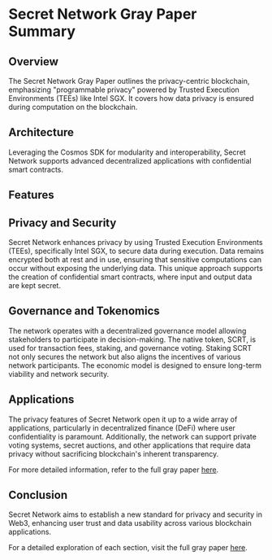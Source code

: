 # Secret Network Gray Paper Summary

## Overview
The Secret Network Gray Paper outlines the privacy-centric blockchain, emphasizing "programmable privacy" powered by Trusted Execution Environments (TEEs) like Intel SGX. It covers how data privacy is ensured during computation on the blockchain.

## Architecture
Leveraging the Cosmos SDK for modularity and interoperability, Secret Network supports advanced decentralized applications with confidential smart contracts.

## Features
## Privacy and Security
Secret Network enhances privacy by using Trusted Execution Environments (TEEs), specifically Intel SGX, to secure data during execution. Data remains encrypted both at rest and in use, ensuring that sensitive computations can occur without exposing the underlying data. This unique approach supports the creation of confidential smart contracts, where input and output data are kept secret.

## Governance and Tokenomics
The network operates with a decentralized governance model allowing stakeholders to participate in decision-making. The native token, SCRT, is used for transaction fees, staking, and governance voting. Staking SCRT not only secures the network but also aligns the incentives of various network participants. The economic model is designed to ensure long-term viability and network security.

## Applications
The privacy features of Secret Network open it up to a wide array of applications, particularly in decentralized finance (DeFi) where user confidentiality is paramount. Additionally, the network can support private voting systems, secret auctions, and other applications that require data privacy without sacrificing blockchain's inherent transparency.

For more detailed information, refer to the full gray paper [here](https://scrt.network/graypaper/).


## Conclusion
Secret Network aims to establish a new standard for privacy and security in Web3, enhancing user trust and data usability across various blockchain applications.

For a detailed exploration of each section, visit the full gray paper [here](https://scrt.network/graypaper/).

